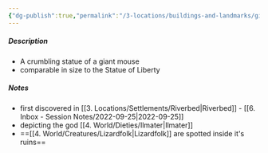 ```yaml
---
{"dg-publish":true,"permalink":"/3-locations/buildings-and-landmarks/giant-mouse-statue-of-ilmater/","dgHomeLink":true,"dgPassFrontmatter":false}
---
```


##### Description
- A crumbling statue of a giant mouse
- comparable in size to the Statue of Liberty

##### Notes
- first discovered in [[3. Locations/Settlements/Riverbed|Riverbed]] - [[6. Inbox - Session Notes/2022-09-25|2022-09-25]]
- depicting the god [[4. World/Dieties/Ilmater|Ilmater]]
- ==[[4. World/Creatures/Lizardfolk|Lizardfolk]] are spotted inside it's ruins==

